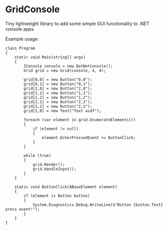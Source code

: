 # GridConsole
Tiny lightweight library to add some simple GUI functionality to .NET console apps.


Example usage:

    class Program
    {
        static void Main(string[] args)
        {
            IConsole console = new DotNetConsole();
            Grid grid = new Grid(console, 4, 4);

            grid[0,0] = new Button("0,0");
            grid[0,1] = new Button("0,1");
            grid[2,0] = new Button("2,0");
            grid[1,1] = new Button("1,1");
            grid[1,2] = new Button("1,2");
            grid[2,1] = new Button("2,1");
            grid[2,2] = new Button("2,2");
            grid[1,0] = new Text("Text asdf");
            
            foreach (var element in grid.EnumerateElements())
            {
                if (element != null)
                {
                    element.EnterPressedEvent += ButtonClick;
                }
            }

            while (true)
            {
                grid.Render();
                grid.HandleInput();
            }
        }

        static void ButtonClick(ABaseElement element)
        {
            if (element is Button button)
            {
                System.Diagnostics.Debug.WriteLine($"Button {button.Text} press event!");
            }
        }
    }
